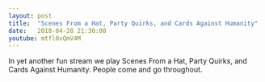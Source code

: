 ```yaml
---
layout: post
title:  "Scenes From a Hat, Party Quirks, and Cards Against Humanity"
date:   2018-04-28 21:30:00
youtube: mtfl0vQmV4M
---
```


In yet another fun stream we play Scenes From a Hat, Party Quirks, and Cards Against Humanity. People come and go throughout.